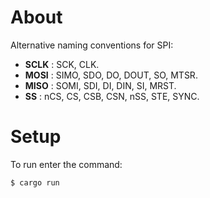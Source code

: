 # About

Alternative naming conventions for SPI:

- **SCLK** : SCK, CLK.
- **MOSI** : SIMO, SDO, DO, DOUT, SO, MTSR.
- **MISO** : SOMI, SDI, DI, DIN, SI, MRST.
- **SS** : nCS, CS, CSB, CSN, nSS, STE, SYNC.

# Setup
To run enter the command:
```bash
$ cargo run
```
